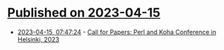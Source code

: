 # [Published on 2023-04-15](index.md)

* [2023-04-15, 07:47:24](https://lobste.rs/s/cjvkdg/call_for_papers_perl_koha_conference) - [Call for Papers: Perl and Koha Conference in Helsinki, 2023](https://perlkohacon.fi/Call-For-Talks-Perl-Koha-Helsinki-August-2023.html)
